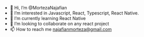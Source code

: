 - 👋 Hi, I’m @MortezaNajafian
- 👀 I’m interested in Javascript, React, Typescript, React Native.
- 🌱 I’m currently learning React Native
- 💞️ I’m looking to collaborate on any react project
- 📫 How to reach me najafianmorteza@gmail.com

<!---
MortezaNajafian/MortezaNajafian is a ✨ special ✨ repository because its `README.md` (this file) appears on your GitHub profile.
You can click the Preview link to take a look at your changes.
--->
